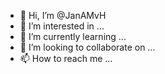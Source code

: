 - 👋 Hi, I’m @JanAMvH
- 👀 I’m interested in ...
- 🌱 I’m currently learning ...
- 💞️ I’m looking to collaborate on ...
- 📫 How to reach me ...

<!---
JanAMvH/JanAMvH is a ✨ special ✨ repository because its `README.md` (this file) appears on your GitHub profile.
You can click the Preview link to take a look at your changes.
--->
